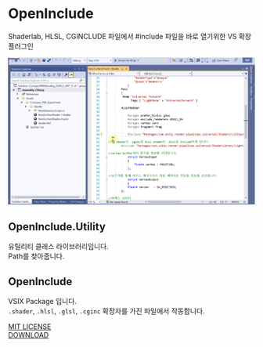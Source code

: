 # OpenInclude
Shaderlab, HLSL, CGINCLUDE 파일에서 #include 파일을 바로 열기위한 VS 확장 플러그인  

![gif](Images/preview.gif)

## OpenInclude.Utility
유틸리티 클래스 라이브러리입니다.   
Path를 찾아줍니다.  

## OpenInclude
VSIX Package 입니다.  
`.shader`, `.hlsl`, `.glsl`, `.cginc` 확장자를 가진 파일에서 작동합니다.  


[MIT LICENSE](../main/LICENSE)  
[DOWNLOAD](../../releases)  
